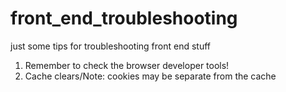 # front_end_troubleshooting
just some tips for troubleshooting front end stuff


1. Remember to check the browser developer tools!
2. Cache clears/Note: cookies may be separate from the cache
